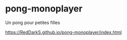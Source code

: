 # pong-monoplayer
Un pong pour petites filles

https://RedDarkS.github.io/pong-monoplayer/index.html
